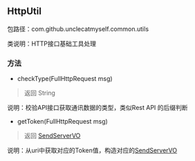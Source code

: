 ## HttpUtil

包路径：com.github.unclecatmyself.common.utils

类说明：HTTP接口基础工具处理

### 方法

- checkType(FullHttpRequest msg)

> 返回 String

说明：校验API接口获取通讯数据的类型，类似Rest API 的后缀判断

- getToken(FullHttpRequest msg) 

> 返回 [SendServerVO](../bean/vo/SendServerVO.md)

说明：从uri中获取对应的Token值，构造对应的[SendServerVO](../bean/vo/SendServerVO.md)
